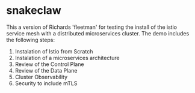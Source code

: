 # snakeclaw
This a version of Richards 'fleetman' for testing the install of the istio service mesh with a distributed microservices cluster.  The demo includes the following steps:

1. Instalation of Istio from Scratch
2. Instalation of a microservices architecture
3. Review of the Control Plane
4. Review of the Data Plane
5. Cluster Observability 
5. Security to include mTLS
